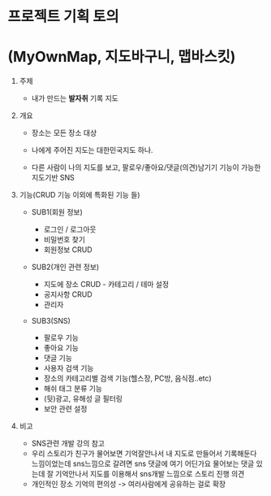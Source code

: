 # 프로젝트 기획 토의

# (MyOwnMap, 지도바구니, 맵바스킷)

1. 주제

   - 내가 만드는 **발자취** 기록 지도

2. 개요

   - 장소는 모든 장소 대상
   - 나에게 주어진 지도는 대한민국지도 하나.

   - 다른 사람이 나의 지도를 보고, 
     팔로우/좋아요/댓글(의견)남기기 기능이 가능한 지도기반 SNS

3. 기능(CRUD 기능 이외에 특화된 기능 들)

   - SUB1(회원 정보)
     - 로그인 / 로그아웃
     - 비밀번호 찾기
     - 회원정보 CRUD

   - SUB2(개인 관련 정보)
     - 지도에 장소 CRUD - 카테고리 / 테마 설정
     - 공지사항 CRUD
     - 관리자
   - SUB3(SNS)
     - 팔로우 기능
     - 좋아요 기능
     - 댓글 기능
     - 사용자 검색 기능
     - 장소의 카테고리별 검색 기능(헬스장, PC방, 음식점..etc)
     - 해쉬 태그 분류 기능
     - (뒷)광고, 유해성 글 필터링
     - 보안 관련 설정

4. 비고

   - SNS관련 개발 강의 참고
   - 우리 스토리가 친구가 물어보면 기억잘안나서 내 지도로 만들어서 기록해둔다 느낌이었는데 sns느낌으로 갈려면 sns 댓글에 여기 어딘가요 물어보는 댓글 있는데 잘 기억안나서 지도를 이용해서 sns개발 느낌으로 스토리 진행 의견
   - 개인적인 장소 기억의 편의성 ->  여러사람에게 공유하는 걸로 확장







